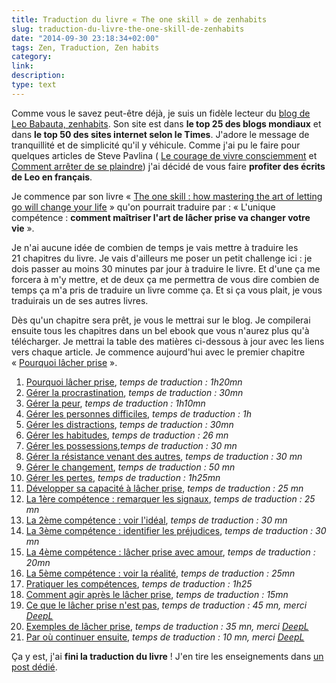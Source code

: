 ```yaml
---
title: Traduction du livre « The one skill » de zenhabits
slug: traduction-du-livre-the-one-skill-de-zenhabits
date: "2014-09-30 23:18:34+02:00"
tags: Zen, Traduction, Zen habits
category: 
link: 
description: 
type: text
---
```


Comme vous le savez peut-être déjà, je suis un fidèle lecteur du [blog de Leo Babauta, zenhabits](http://zenhabits.net/). Son site est dans __le top 25 des blogs mondiaux__ et dans __le top 50 des sites internet selon le Times__. J'adore le message de tranquillité et de simplicité qu'il y véhicule. Comme j'ai pu le faire pour quelques articles de Steve Pavlina ( [Le courage de vivre consciemment](/blog/fr/le-courage-de-vivre-consciemment/) et [Comment arrêter de se plaindre](/blog/comment-arreter-de-se-plaindre/)) j'ai décidé de vous faire __profiter des écrits de Leo en français__.
<!-- TEASER_END -->
Je commence par son livre « [The one skill : how mastering the art of letting go will change your life](http://zenhabits.net/lg/) » qu'on pourrait traduire par : « L'unique compétence : __comment maîtriser l'art de lâcher prise va changer votre vie__ ».

Je n'ai aucune idée de combien de temps je vais mettre à traduire les 21 chapitres du livre. Je vais d'ailleurs me poser un petit challenge ici : je dois passer au moins 30 minutes par jour à traduire le livre. Et d'une ça me forcera à m'y mettre, et de deux ça me permettra de vous dire combien de temps ça m'a pris de traduire un livre comme ça. Et si ça vous plait, je vous traduirais un de ses autres livres.

Dès qu'un chapitre sera prêt, je vous le mettrai sur le blog. Je compilerai ensuite tous les chapitres dans un bel ebook que vous n'aurez plus qu'à télécharger. Je mettrai la table des matières ci-dessous à jour avec les liens vers chaque article. Je commence aujourd'hui avec le premier chapitre « [Pourquoi lâcher prise](/blog/fr/pourquoi-lacher-prise/) ».

1. [Pourquoi lâcher prise](/blog/fr/pourquoi-lacher-prise/), _temps de traduction : 1h20mn_
2. [Gérer la procrastination](/blog/fr/gerer-la-procrastination/), _temps de traduction : 30mn_
3. [Gérer la peur](/blog/fr/gerer-la-peur/), _temps de traduction : 1h10mn_
4. [Gérer les personnes difficiles](/blog/fr/gerer-les-personnes-difficiles/), _temps de traduction : 1h_
5. [Gérer les distractions](/blog/fr/gerer-les-distractions/), _temps de traduction : 30mn_
6. [Gérer les habitudes](/blog/fr/gerer-les-habitudes/), _temps de traduction : 26 mn_
7. [Gérer les possessions](/blog/fr/gerer-les-possessions/),_temps de traduction : 30 mn_
8. [Gérer la résistance venant des autres](/blog/fr/gerer-la-resistance-de-la-part-des-autres/), _temps de traduction : 30 mn_
9. [Gérer le changement](/blog/fr/gerer-le-changement/), _temps de traduction : 50 mn_
10. [Gérer les pertes](/blog/fr/gerer-les-pertes/), _temps de traduction : 1h25mn_
11. [Développer sa capacité à lâcher prise](/blog/fr/developper-sa-capacite-a-lacher-prise/), _temps de traduction : 25 mn_
12. [La 1ère compétence : remarquer les signaux](/blog/fr/la-premiere-competence-remarquer-les-signaux/), _temps de traduction : 25 mn_
13. [La 2ème compétence : voir l'idéal](/blog/fr/la-deuxieme-competence-reperer-lideal/), _temps de traduction : 30 mn_
14. [La 3ème compétence : identifier les préjudices](/blog/fr/la-troisieme-competence-identifier-le-prejudice/), _temps de traduction : 30 mn_
15. [La 4ème compétence : lâcher prise avec amour](/blog/fr/la-4eme-competence-lacher-prise-avec-amour/), _temps de traduction : 20mn_
16. [La 5ème compétence : voir la réalité](/blog/fr/la-5eme-competence-voir-la-realite/), _temps de traduction : 25mn_
17. [Pratiquer les compétences](/blog/fr/pratiquer-les-competences/), _temps de traduction : 1h25_
18. [Comment agir après le lâcher prise](/blog/fr/comment-agir-apres-le-lacher-prise/), _temps de traduction : 15mn_
19. [Ce que le lâcher prise n'est pas](/blog/fr/ce-que-le-lacher-prise-n-est-pas/), _temps de traduction : 45 mn, merci [DeepL](https://www.deepl.com/home)_
20. [Exemples de lâcher prise](/blog/fr/exemples-de-lacher-prise), _temps de traduction : 35 mn, merci [DeepL](https://www.deepl.com/home)_
21. [Par où continuer ensuite](/blog/fr/par-ou-continuer-ensuite), _temps de traduction : 10 mn, merci [DeepL](https://www.deepl.com/home)_

Ça y est, j'ai __fini la traduction du livre__ ! J'en tire les enseignements dans [un post dédié](/blog/fr/fin-traduction-the-one-skill-de-zenhabits/).
